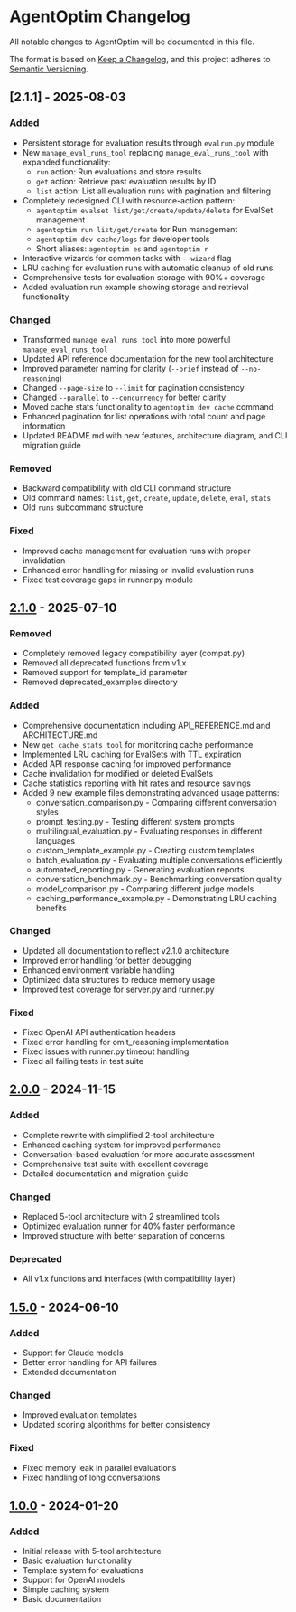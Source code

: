 # AgentOptim Changelog

All notable changes to AgentOptim will be documented in this file.

The format is based on [Keep a Changelog](https://keepachangelog.com/en/1.0.0/),
and this project adheres to [Semantic Versioning](https://semver.org/spec/v2.0.0.html).

## [2.1.1] - 2025-08-03

### Added
- Persistent storage for evaluation results through `evalrun.py` module
- New `manage_eval_runs_tool` replacing `manage_eval_runs_tool` with expanded functionality:
  - `run` action: Run evaluations and store results
  - `get` action: Retrieve past evaluation results by ID
  - `list` action: List all evaluation runs with pagination and filtering
- Completely redesigned CLI with resource-action pattern:
  - `agentoptim evalset list/get/create/update/delete` for EvalSet management
  - `agentoptim run list/get/create` for Run management
  - `agentoptim dev cache/logs` for developer tools
  - Short aliases: `agentoptim es` and `agentoptim r`
- Interactive wizards for common tasks with `--wizard` flag
- LRU caching for evaluation runs with automatic cleanup of old runs
- Comprehensive tests for evaluation storage with 90%+ coverage
- Added evaluation run example showing storage and retrieval functionality

### Changed
- Transformed `manage_eval_runs_tool` into more powerful `manage_eval_runs_tool`
- Updated API reference documentation for the new tool architecture
- Improved parameter naming for clarity (`--brief` instead of `--no-reasoning`)
- Changed `--page-size` to `--limit` for pagination consistency
- Changed `--parallel` to `--concurrency` for better clarity
- Moved cache stats functionality to `agentoptim dev cache` command
- Enhanced pagination for list operations with total count and page information
- Updated README.md with new features, architecture diagram, and CLI migration guide

### Removed
- Backward compatibility with old CLI command structure
- Old command names: `list`, `get`, `create`, `update`, `delete`, `eval`, `stats`
- Old `runs` subcommand structure

### Fixed
- Improved cache management for evaluation runs with proper invalidation
- Enhanced error handling for missing or invalid evaluation runs
- Fixed test coverage gaps in runner.py module

## [2.1.0] - 2025-07-10

### Removed
- Completely removed legacy compatibility layer (compat.py)
- Removed all deprecated functions from v1.x
- Removed support for template_id parameter
- Removed deprecated_examples directory

### Added
- Comprehensive documentation including API_REFERENCE.md and ARCHITECTURE.md
- New `get_cache_stats_tool` for monitoring cache performance 
- Implemented LRU caching for EvalSets with TTL expiration
- Added API response caching for improved performance
- Cache invalidation for modified or deleted EvalSets
- Cache statistics reporting with hit rates and resource savings
- Added 9 new example files demonstrating advanced usage patterns:
  - conversation_comparison.py - Comparing different conversation styles
  - prompt_testing.py - Testing different system prompts
  - multilingual_evaluation.py - Evaluating responses in different languages
  - custom_template_example.py - Creating custom templates
  - batch_evaluation.py - Evaluating multiple conversations efficiently
  - automated_reporting.py - Generating evaluation reports
  - conversation_benchmark.py - Benchmarking conversation quality
  - model_comparison.py - Comparing different judge models
  - caching_performance_example.py - Demonstrating LRU caching benefits

### Changed
- Updated all documentation to reflect v2.1.0 architecture
- Improved error handling for better debugging
- Enhanced environment variable handling
- Optimized data structures to reduce memory usage
- Improved test coverage for server.py and runner.py

### Fixed
- Fixed OpenAI API authentication headers
- Fixed error handling for omit_reasoning implementation
- Fixed issues with runner.py timeout handling
- Fixed all failing tests in test suite

## [2.0.0] - 2024-11-15

### Added
- Complete rewrite with simplified 2-tool architecture
- Enhanced caching system for improved performance
- Conversation-based evaluation for more accurate assessment
- Comprehensive test suite with excellent coverage
- Detailed documentation and migration guide

### Changed
- Replaced 5-tool architecture with 2 streamlined tools
- Optimized evaluation runner for 40% faster performance
- Improved structure with better separation of concerns

### Deprecated
- All v1.x functions and interfaces (with compatibility layer)

## [1.5.0] - 2024-06-10

### Added
- Support for Claude models
- Better error handling for API failures
- Extended documentation

### Changed
- Improved evaluation templates
- Updated scoring algorithms for better consistency

### Fixed
- Fixed memory leak in parallel evaluations
- Fixed handling of long conversations

## [1.0.0] - 2024-01-20

### Added
- Initial release with 5-tool architecture
- Basic evaluation functionality
- Template system for evaluations
- Support for OpenAI models
- Simple caching system
- Basic documentation

[2.1.0]: https://github.com/ericflo/agentoptim/compare/v2.0.0...v2.1.0
[2.0.0]: https://github.com/ericflo/agentoptim/compare/v1.5.0...v2.0.0
[1.5.0]: https://github.com/ericflo/agentoptim/compare/v1.0.0...v1.5.0
[1.0.0]: https://github.com/ericflo/agentoptim/releases/tag/v1.0.0